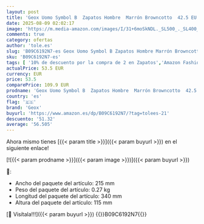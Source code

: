 ```yaml
---
layout: post
title: 'Geox Uomo Symbol B  Zapatos Hombre  Marrón Browncotto  42.5 EU'
date: 2025-08-09 02:02:17
image: 'https://m.media-amazon.com/images/I/31+6moSkNDL._SL500_._SL400_.jpg'
comments: true
category: ofertas
author: 'tole.es'
slug: 'B09C6192N7-es Geox Uomo Symbol B Zapatos Hombre Marrón Browncotto 42.5 EU'
sku: 'B09C6192N7-es'
tags: [ '10% de descuento por la compra de 2 en Zapatos','Amazon Fashion Outlet','Arborist Merchandising Root','Buenos precios en moda','Compra 2, y obtén un 10% de descuento','Compra 2, y obtén un 10% de descuento_Shoes1','Mens Shoes','Moda','Moda Hombre','Self Service','Shoes','Special Features Stores','c8538d25-3af9-48d3-aeff-5f3ce5572a36_0','c8538d25-3af9-48d3-aeff-5f3ce5572a36_2001','c8538d25-3af9-48d3-aeff-5f3ce5572a36_2801','c8538d25-3af9-48d3-aeff-5f3ce5572a36_6301','c8538d25-3af9-48d3-aeff-5f3ce5572a36_7601','geox','zapatos','🇪🇸', ]
actualPrice: 53.5 EUR
currency: EUR
price: 53.5
comparePrice: 109.9 EUR
prodname: 'Geox Uomo Symbol B  Zapatos Hombre  Marrón Browncotto  42.5 EU'
country: 'es'
flag: '🇪🇸'
brand: 'Geox'
buyurl: 'https://www.amazon.es/dp/B09C6192N7/?tag=tolees-21'
descuento: '51.32'
average: '56.505'
---
```


Ahora mismo tienes [{{< param title >}}]({{< param buyurl >}}) en el siguiente enlace!

[![{{< param prodname >}}]({{< param image >}})]({{< param buyurl >}})

🔎:

- Ancho del paquete del artículo: 215 mm
- Peso del paquete del artículo: 0.27 kg
- Longitud del paquete del artículo: 340 mm
- Altura del paquete del artículo: 115 mm

[🛒 Visítala!!!]({{< param buyurl >}})
{{<world>}}B09C6192N7{{</world>}}
